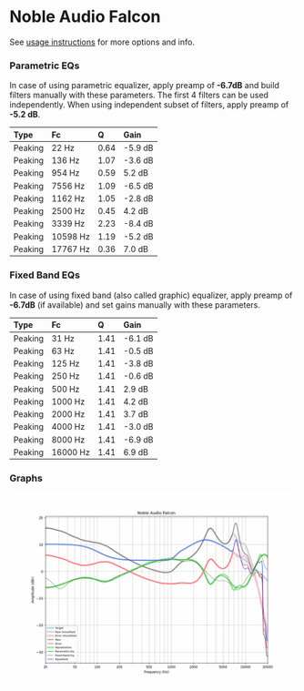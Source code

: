 # Noble Audio Falcon
See [usage instructions](https://github.com/jaakkopasanen/AutoEq#usage) for more options and info.

### Parametric EQs
In case of using parametric equalizer, apply preamp of **-6.7dB** and build filters manually
with these parameters. The first 4 filters can be used independently.
When using independent subset of filters, apply preamp of **-5.2 dB**.

| Type    | Fc       |    Q | Gain    |
|:--------|:---------|:-----|:--------|
| Peaking | 22 Hz    | 0.64 | -5.9 dB |
| Peaking | 136 Hz   | 1.07 | -3.6 dB |
| Peaking | 954 Hz   | 0.59 | 5.2 dB  |
| Peaking | 7556 Hz  | 1.09 | -6.5 dB |
| Peaking | 1162 Hz  | 1.05 | -2.8 dB |
| Peaking | 2500 Hz  | 0.45 | 4.2 dB  |
| Peaking | 3339 Hz  | 2.23 | -8.4 dB |
| Peaking | 10598 Hz | 1.19 | -5.2 dB |
| Peaking | 17767 Hz | 0.36 | 7.0 dB  |

### Fixed Band EQs
In case of using fixed band (also called graphic) equalizer, apply preamp of **-6.7dB**
(if available) and set gains manually with these parameters.

| Type    | Fc       |    Q | Gain    |
|:--------|:---------|:-----|:--------|
| Peaking | 31 Hz    | 1.41 | -6.1 dB |
| Peaking | 63 Hz    | 1.41 | -0.5 dB |
| Peaking | 125 Hz   | 1.41 | -3.8 dB |
| Peaking | 250 Hz   | 1.41 | -0.6 dB |
| Peaking | 500 Hz   | 1.41 | 2.9 dB  |
| Peaking | 1000 Hz  | 1.41 | 4.2 dB  |
| Peaking | 2000 Hz  | 1.41 | 3.7 dB  |
| Peaking | 4000 Hz  | 1.41 | -3.0 dB |
| Peaking | 8000 Hz  | 1.41 | -6.9 dB |
| Peaking | 16000 Hz | 1.41 | 6.9 dB  |

### Graphs
![](./Noble%20Audio%20Falcon.png)